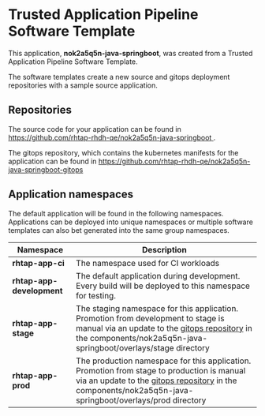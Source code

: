 # Trusted Application Pipeline Software Template

This application, **nok2a5q5n-java-springboot**, was created from a Trusted Application Pipeline Software Template.

The software templates create a new source and gitops deployment repositories with a sample source application. 

## Repositories

The source code for your application can be found in [https://github.com/rhtap-rhdh-qe/nok2a5q5n-java-springboot ](https://github.com/rhtap-rhdh-qe/nok2a5q5n-java-springboot ).
 
The gitops repository, which contains the kubernetes manifests for the application can be found in 
[https://github.com/rhtap-rhdh-qe/nok2a5q5n-java-springboot-gitops ](https://github.com/rhtap-rhdh-qe/nok2a5q5n-java-springboot-gitops ) 

## Application namespaces 

The default application will be found in the following namespaces. Applications can be deployed into unique namespaces or multiple software templates can also bet generated into the same group namespaces.  

|  Namespace   |  Description   |  
| -------- | -------- |
| **rhtap-app-ci** | The namespace used for CI workloads |
| **rhtap-app-development** | The default application during development. Every build will be deployed to this namespace for testing. |
| **rhtap-app-stage** | The staging namespace for this application. Promotion from development to stage is manual via an update to the [gitops repository](https://github.com/rhtap-rhdh-qe/nok2a5q5n-java-springboot-gitops ) in the components/nok2a5q5n-java-springboot/overlays/stage directory |
| **rhtap-app-prod** | The production namespace for this application. Promotion from stage to production is manual via an update to the [gitops repository](https://github.com/rhtap-rhdh-qe/nok2a5q5n-java-springboot-gitops ) in the components/nok2a5q5n-java-springboot/overlays/prod directory |